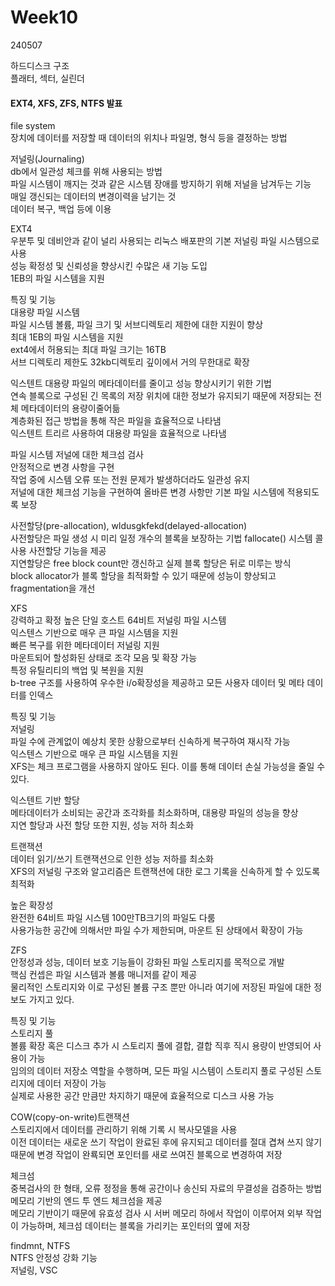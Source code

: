 # Week10
240507  

하드디스크 구조  
플래터, 섹터, 실린더  

#### EXT4, XFS, ZFS, NTFS 발표  
file system  
장치에 데이터를 저장할 때 데이터의 위치나 파일명, 형식 등을 결정하는 방법  

저널링(Journaling)  
db에서 일관성 체크를 위해 사용되는 방법  
파일 시스템이 깨지는 것과 같은 시스템 장애를 방지하기 위해 저널을 남겨두는 기능  
매일 갱신되는 데이터의 변경이력을 남기는 것  
데이터 복구, 백업 등에 이용  

EXT4  
우분투 및 데비안과 같이 널리 사용되는 리눅스 배포판의 기본 저널링 파일 시스템으로 사용  
성능 확정성 및 신뢰성을 향상시킨 수많은 새 기능 도입  
1EB의 파일 시스템을 지원  

특징 및 기능  
대용량 파일 시스템  
파일 시스템 볼륨, 파일 크기 및 서브디렉토리 제한에 대한 지원이 향상  
최대 1EB의 파일 시스템을 지원  
ext4에서 허용되는 최대 파일 크기는 16TB  
서브 디렉토리 제한도 32kb디렉토리 깊이에서 거의 무한대로 확장  

익스텐트 
대용량 파일의 메타데이터를 줄이고 성능 향상시키기 위한 기법  
연속 블록으로 구성된 긴 목록의 저장 위치에 대한 정보가 유지되기 때문에 저장되는 전체 메타데이터의 용량이줄어듦  
계층화된 접근 방법을 통해 작은 파일을 효율적으로 나타냄  
익스텐트 트리르 사용하여 대용량 파일을 효율적으로 나타냄  

파일 시스템 저널에 대한 체크섬 검사  
안정적으로 변경 사항을 구현  
작업 중에 시스템 오류 또는 전원 문제가 발생하더라도 일관성 유지  
저널에 대한 체크섬 기능을 구현하여 올바른 변경 사항만 기본 파일 시스템에 적용되도록 보장  

사전할당(pre-allocation), wldusgkfekd(delayed-allocation)  
사전할당은 파일 생성 시 미리 일정 개수의 블록을 보장하는 기법
fallocate() 시스템 콜 사용 사전할당 기능을 제공  
지연할당은 free block count만 갱신하고 실제 블록 할당은 뒤로 미루는 방식  
block allocator가 블록 할당을 최적화할 수 있기 때문에 성능이 향상되고 fragmentation을 개선  

XFS  
강력하고 확정 높은 단일 호스트 64비트 저널링 파일 시스템  
익스텐스 기반으로 매우 큰 파일 시스템을 지원  
빠른 복구를 위한 메타데이터 저널링 지원  
마운트되어 할성화된 상태로 조각 모음 및 확장 가능  
특정 유틸리티의 백업 및 복원을 지원  
b-tree 구조를 사용하여 우수한 i/o확장성을 제공하고 모든 사용자 데이터 및 메타 데이터를 인덱스  

특징 및 기능  
저널링  
파일 수에 관계없이 예상치 못한 상황으로부터 신속하게 복구하여 재시작 가능  
익스텐스 기반으로 매우 큰 파일 시스템을 지원  
XFS는 체크 프로그램을 사용하지 않아도 된다. 이를 통해 데이터 손실 가능성을 줄일 수 있다.  
  
익스텐트 기반 할당  
메타데이터가 소비되는 공간과 조각화를 최소화하며, 대용량 파일의 성능을 향상  
지연 할당과 사전 할당 또한 지원, 성능 저하 최소화  

트랜잭션  
데이터 읽기/쓰기 트랜잭션으로 인한 성능 저하를 최소화  
XFS의 저널링 구조와 알고리즘은 트랜잭션에 대한 로그 기록을 신속하게 할 수 있도록 최적화  
  
높은 확장성  
완전한 64비트 파일 시스템 100만TB크기의 파일도 다룸  
사용가능한 공간에 의해서만 파일 수가 제한되며, 마운트 된 상태에서 확장이 가능  

ZFS  
안정성과 성능, 데이터 보호 기능들이 강화된 파일 스토리지를 목적으로 개발  
핵심 컨셉은 파일 시스템과 볼륨 매니저를 같이 제공  
물리적인 스토리지와 이로 구성된 볼륨 구조 뿐만 아니라 여기에 저장된 파일에 대한 정보도 가지고 있다.  

특징 및 기능  
스토리지 풀  
볼륨 확장 혹은 디스크 추가 시 스토리지 풀에 결합, 결합 직후 직시 용량이 반영되어 사용이 가능  
임의의 데이터 저장소 역할을 수행하며, 모든 파일 시스템이 스토리지 풀로 구성된 스토리지에 데이터 저장이 가능  
실제로 사용한 공간 만큼만 차지하기 때문에 효율적으로 디스크 사용 가능  

COW(copy-on-write)트랜잭션  
스토리지에서 데이터를 관리하기 위해 기록 시 복사모델을 사용  
이전 데이터는 새로운 쓰기 작업이 완료된 후에 유지되고 데이터를 절대 겹쳐 쓰지 않기 때문에 변경 작업이 완룍되면 포인터를 새로 쓰여진 블록으로 변경하여 저장  

체크섬  
중복검사의 한 형태, 오류 정정을 통해 공간이나 송신되 자료의 무결성을 검증하는 방법  
메모리 기반의 엔드 투 엔드 체크섬을 제공  
메모리 기반이기 때문에 유효성 검사 시 서버 메모리 하에서 작업이 이루어져 외부 작업이 가능하며, 체크섬 데이터는 블록을 가리키는 포인터의 옆에 저장  

findmnt, NTFS  
NTFS 안정성 강화 기능  
저널링, VSC  


